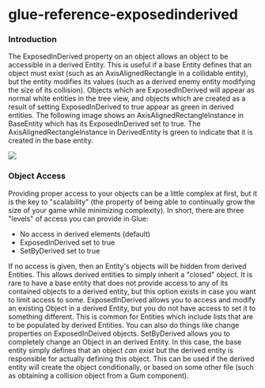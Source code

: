 # glue-reference-exposedinderived

### Introduction

The ExposedInDerived property on an object allows an object to be accessible in a derived Entity. This is useful if a base Entity defines that an object must exist (such as an AxisAlignedRectangle in a collidable entity), but the entity modifies its values (such as a derived enemy entity modifying the size of its collision). Objects which are ExposedInDerived will appear as normal white entities in the tree view, and objects which are created as a result of setting ExposedInDerived to true appear as green in derived entities. The following image shows an AxisAlignedRectangleInstance in BaseEntity which has its ExposedInDerived set to true. The AxisAlignedRectangleInstance in DerivedEntity is green to indicate that it is created in the base entity.

![](../../../../media/2021-05-img_60aa8c9f21571.png)

### Object Access

Providing proper access to your objects can be a little complex at first, but it is the key to "scalability" (the property of being able to continually grow the size of your game while minimizing complexity). In short, there are three "levels" of access you can provide in Glue:

* No access in derived elements (default)
* ExposedInDerived set to true
* SetByDerived set to true

If no access is given, then an Entity's objects will be hidden from derived Entities. This allows derived entities to simply inherit a "closed" object. It is rare to have a base entity that does not provide access to any of its contained objects to a derived entity, but this option exists in case you want to limit access to some. ExposedInDerived allows you to access and modify an existing Object in a derived Entity, but you do not have access to set it to something different. This is common for Entities which include lists that are to be populated by derived Entities. You can also do things like change properties on ExposedInDeived objects. SetByDerived allows you to completely change an Object in an derived Entity. In this case, the base entity simply defines that an object _can exist_ but the derived entity is responsible for actually defining this object. This can be used if the derived entity will create the object conditionally, or based on some other file (such as obtaining a collision object from a Gum component). &#x20;
